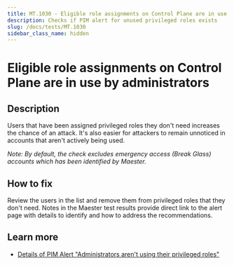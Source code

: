 ```yaml
---
title: MT.1030 - Eligible role assignments on Control Plane are in use by administrators
description: Checks if PIM alert for unused privileged roles exists
slug: /docs/tests/MT.1030
sidebar_class_name: hidden
---
```


# Eligible role assignments on Control Plane are in use by administrators

## Description

Users that have been assigned privileged roles they don't need increases the chance of an attack. It's also easier for attackers to remain unnoticed in accounts that aren't actively being used.

_Note: By default, the check excludes emergency access (Break Glass) accounts which has been identified by Maester._

## How to fix

Review the users in the list and remove them from privileged roles that they don't need.
Notes in the Maester test results provide direct link to the alert page with details to identify and how to address the recommendations.

## Learn more

- [Details of PIM Alert "Administrators aren't using their privileged roles"](https://learn.microsoft.com/en-us/entra/id-governance/privileged-identity-management/pim-how-to-configure-security-alerts#administrators-arent-using-their-privileged-roles)
